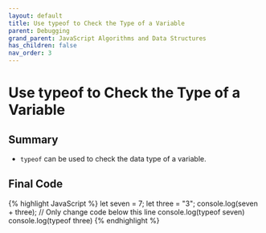 ```yaml
---
layout: default
title: Use typeof to Check the Type of a Variable
parent: Debugging
grand_parent: JavaScript Algorithms and Data Structures
has_children: false
nav_order: 3
---
```

# Use typeof to Check the Type of a Variable
## Summary
- `typeof` can be used to check the data type of a variable.

## Final Code

{% highlight JavaScript %}
let seven = 7;
let three = "3";
console.log(seven + three);
// Only change code below this line
console.log(typeof seven)
console.log(typeof three)
{% endhighlight %}